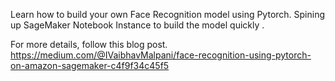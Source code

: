 Learn how to build your own Face Recognition model using Pytorch. Spining up SageMaker Notebook Instance to build the model quickly .

For more details, follow this blog post.
https://medium.com/@IVaibhavMalpani/face-recognition-using-pytorch-on-amazon-sagemaker-c4f9f34c45f5